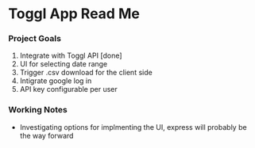 # Toggl App Read Me

### Project Goals 

1. Integrate with Toggl API [done]
2. UI for selecting date range
3. Trigger .csv download for the client side
4. Intigrate google log in 
5. API key configurable per user

### Working Notes
- Investigating options for implmenting the UI, express will probably be the way forward